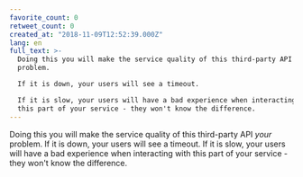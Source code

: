 ```yaml
---
favorite_count: 0
retweet_count: 0
created_at: "2018-11-09T12:52:39.000Z"
lang: en
full_text: >-
  Doing this you will make the service quality of this third-party API *your*
  problem. 

  If it is down, your users will see a timeout.

  If it is slow, your users will have a bad experience when interacting with
  this part of your service - they won't know the difference.
---
```


Doing this you will make the service quality of this third-party API _your_
problem. If it is down, your users will see a timeout. If it is slow, your users
will have a bad experience when interacting with this part of your service -
they won't know the difference.
